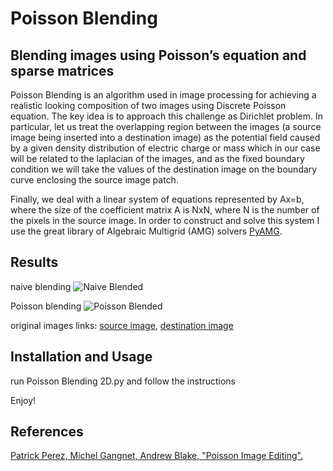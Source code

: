 # Poisson Blending
## Blending images using Poisson’s equation and sparse matrices
Poisson Blending is an algorithm used in image processing for achieving a realistic looking composition of two images using Discrete Poisson equation.
The key idea is to approach this challenge as Dirichlet problem. In particular, let us treat the overlapping region between the images (a source image being inserted into a destination image) as the potential field caused by a given density distribution of electric charge or mass which in our case will be related to the laplacian of the images, and as the fixed boundary condition we will take the values of the destination image on the boundary curve enclosing the source image patch.

Finally, we deal with a linear system of equations represented by Ax=b, where the size of the coefficient matrix A is NxN, where N is the number of the pixels in the source image.
In order to construct and solve this system I use the great library of Algebraic Multigrid (AMG) solvers [PyAMG](https://github.com/pyamg/pyamg).

## Results
naive blending
![Naive Blended](https://user-images.githubusercontent.com/82455000/150935595-3787de6a-f4e0-44dc-87e5-3c57b72ab71c.png)

Poisson blending
![Poisson Blended](https://user-images.githubusercontent.com/82455000/150935633-ce21a68e-1910-461b-9f24-871f09e03ea4.png)
 
original images links: 
[source image](https://www.google.com/url?sa=i&url=https%3A%2F%2Fwww.pentaxforums.com%2Fgallery%2Fphoto-old-airplane-3-12687%2F%26u%3D15401&psig=AOvVaw0zigv5y9ES8bgUG4GMyhwJ&ust=1643183473740000&source=images&cd=vfe&ved=0CAsQjRxqFwoTCPiNidu1zPUCFQAAAAAdAAAAABAD), 
[destination image](https://www.google.com/url?sa=i&url=https%3A%2F%2Fwww.azocleantech.com%2Fnews.aspx%3FnewsID%3D26805&psig=AOvVaw0IhVkjyN04kdRn5500daF5&ust=1643183382112000&source=images&cd=vfe&ved=0CAsQjRxqFwoTCLiZkrS1zPUCFQAAAAAdAAAAABAE)

## Installation and Usage
run Poisson Blending 2D.py and follow the instructions

Enjoy!
## References
[Patrick Perez, Michel Gangnet, Andrew Blake, "Poisson Image Editing".](https://www.cs.jhu.edu/~misha/Fall07/Papers/Perez03.pdf)

